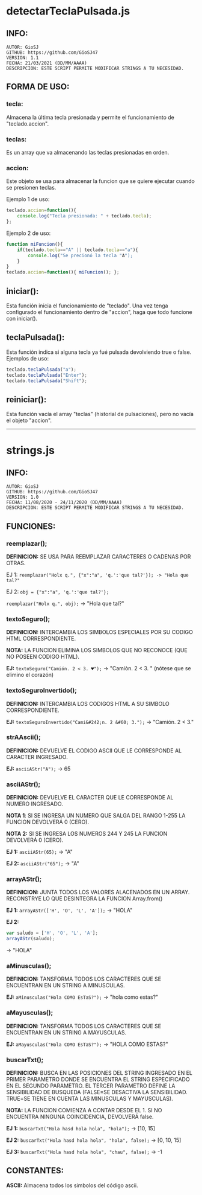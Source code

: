 # detectarTeclaPulsada.js
## INFO:
	AUTOR: GioSJ
	GITHUB: https://github.com/GioSJ47
	VERSION: 1.1
	FECHA: 21/03/2021 (DD/MM/AAAA)
	DESCRIPCION: ESTE SCRIPT PERMITE MODIFICAR STRINGS A TU NECESIDAD.
  
## FORMA DE USO:
### tecla:

Almacena la última tecla presionada y permite el funcionamiento de "teclado.accion".
  
### teclas:

Es un array que va almacenando las teclas presionadas en orden.
  
### accion:

Este objeto se usa para almacenar la funcion que se quiere ejecutar cuando se presionen teclas.

Ejemplo 1 de uso:
```javascript
teclado.accion=function(){
	console.log("Tecla presionada: " + teclado.tecla);
};
```
Ejemplo 2 de uso:
```javascript
function miFuncion(){
	if(teclado.tecla=="A" || teclado.tecla=="a"){
		console.log("Se precionó la tecla "A");
	}
}
teclado.accion=function(){ miFuncion(); };
```
    
## iniciar():

Esta función inicia el funcionamiento de "teclado". Una vez tenga configurado el funcionamiento dentro de "accion", haga que todo funcione con iniciar().
  
## teclaPulsada():

Esta función indica si alguna tecla ya fué pulsada devolviendo true o false.
  Ejemplos de uso:
```javascript
teclado.teclaPulsada("a");
teclado.teclaPulsada("Enter");
teclado.teclaPulsada("Shift");
```
   
## reiniciar(): 
 
Esta función vacía el array "teclas" (historial de pulsaciones), pero no vacía el objeto "accion".
   
--------------------

# strings.js
## 	INFO:
	AUTOR: GioSJ
	GITHUB: https://github.com/GioSJ47
	VERSION: 1.0
	FECHA: 11/08/2020 - 24/11/2020 (DD/MM/AAAA)
	DESCRIPCION: ESTE SCRIPT PERMITE MODIFICAR STRINGS A TU NECESIDAD.
	
## FUNCIONES:
### reemplazar();
**DEFINICION:** SE USA PARA REEMPLAZAR CARACTERES O CADENAS POR OTRAS.

EJ 1: ```reemplazar("Holx q.", {"x":"a", 'q.':'que tal?'}); -> "Hola que tal?"```

EJ 2: `obj = {"x":"a", 'q.':'que tal?'};`

`reemplazar("Holx q.", obj);` -> "Hola que tal?"
	
### textoSeguro();
**DEFINICION:** INTERCAMBIA LOS SIMBOLOS ESPECIALES POR SU CODIGO HTML CORRESPONDIENTE.

**NOTA:** LA FUNCION ELIMINA LOS SIMBOLOS QUE NO RECONOCE (QUE NO POSEEN CODIGO HTML).

**EJ:** `textoSeguro("Camión. 2 < 3. ♥");` -> "Cami&#242;n. 2 &#60; 3. "   (nótese que se elimino el corazón)

### textoSeguroInvertido();
**DEFINICION:** INTERCAMBIA LOS CODIGOS HTML A SU SIMBOLO CORRESPONDIENTE.

**EJ:** `textoSeguroInvertido("Cami&#242;n. 2 &#60; 3.");` -> "Camión. 2 < 3."

### strAAscii();
**DEFINICION:** DEVUELVE EL CODIGO ASCII QUE LE CORRESPONDE AL CARACTER INGRESADO.

**EJ:** `asciiAStr("A");` -> 65

### asciiAStr();
**DEFINICION:** DEVUELVE EL CARACTER QUE LE CORRESPONDE AL NUMERO INGRESADO.

**NOTA 1**: SI SE INGRESA UN NUMERO QUE SALGA DEL RANGO 1-255 LA FUNCION DEVOLVERÁ 0 (CERO).

**NOTA 2:** SI SE INGRESA LOS NUMEROS 244 Y 245 LA FUNCION DEVOLVERÁ 0 (CERO).

**EJ 1:** `asciiAStr(65);` -> "A"

**EJ 2:** `asciiAStr("65");` -> "A"

### arrayAStr();
**DEFINICION:** JUNTA TODOS LOS VALORES ALACENADOS EN UN ARRAY. RECONSTRYE LO QUE DESINTEGRA LA FUNCION Array.from()

**EJ 1:** `arrayAStr(['H', 'O', 'L', 'A']);` -> "HOLA"

**EJ 2:**
~~~javascript
var saludo = ['H', 'O', 'L', 'A'];
arrayAStr(saludo);
~~~ 
-> "HOLA"

### aMinusculas();
**DEFINICION:** TANSFORMA TODOS LOS CARACTERES QUE SE ENCUENTRAN EN UN STRING A MINUSCULAS.

**EJ:** `aMinusculas("Hola COMO EsTaS?");` -> "hola como estas?"

### aMayusculas();
**DEFINICION:** TANSFORMA TODOS LOS CARACTERES QUE SE ENCUENTRAN EN UN STRING A MAYUSCULAS.

**EJ:** `aMayusculas("Hola COMO EsTaS?");` -> "HOLA COMO ESTAS?"

### buscarTxt();
**DEFINICION:** BUSCA EN LAS POSICIONES DEL STRING INGRESADO EN EL PRIMER PARAMETRO DONDE SE ENCUENTRA EL STRING ESPECIFICADO EN EL SEGUNDO PARAMETRO. EL TERCER PARAMETRO DEFINE LA SENSIBILIDAD DE BUSQUEDA (FALSE=SE DESACTIVA LA SENSIBILIDAD. TRUE=SE TIENE EN CUENTA LAS MINUSCULAS Y MAYUSCULAS).

**NOTA:** LA FUNCION COMIENZA A CONTAR DESDE EL 1. SI NO ENCUENTRA NINGUNA COINCIDENCIA, DEVOLVERÁ false.

**EJ 1:** `buscarTxt("Hola hasd hola hola", "hola");`        -> [10, 15]

**EJ 2:** `buscarTxt("Hola hasd hola hola", "hola", false);` -> [0, 10, 15]

**EJ 3:** `buscarTxt("Hola hasd hola hola", "chau", false);` -> -1
		
## CONSTANTES:
**ASCII:** Almacena todos los simbolos del código ascii.
